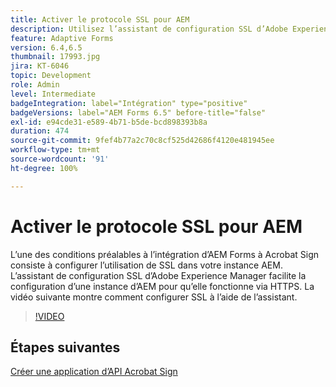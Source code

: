 ```yaml
---
title: Activer le protocole SSL pour AEM
description: Utilisez l’assistant de configuration SSL d’Adobe Experience Manager pour configurer l’exécution d’une instance AEM via HTTPS.
feature: Adaptive Forms
version: 6.4,6.5
thumbnail: 17993.jpg
jira: KT-6046
topic: Development
role: Admin
level: Intermediate
badgeIntegration: label="Intégration" type="positive"
badgeVersions: label="AEM Forms 6.5" before-title="false"
exl-id: e94cde31-e589-4b71-b5de-bcd898393b8a
duration: 474
source-git-commit: 9fef4b77a2c70c8cf525d42686f4120e481945ee
workflow-type: tm+mt
source-wordcount: '91'
ht-degree: 100%

---
```


# Activer le protocole SSL pour AEM

L’une des conditions préalables à l’intégration d’AEM Forms à Acrobat Sign consiste à configurer l’utilisation de SSL dans votre instance AEM. L’assistant de configuration SSL d’Adobe Experience Manager facilite la configuration d’une instance d’AEM pour qu’elle fonctionne via HTTPS.
La vidéo suivante montre comment configurer SSL à l’aide de l’assistant.

>[!VIDEO](https://video.tv.adobe.com/v/17993?learn=on)

## Étapes suivantes

[Créer une application d’API Acrobat Sign](./create-adobe-sign-api-application.md)

